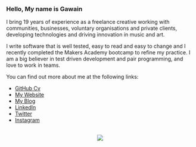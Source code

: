 ### Hello, My name is Gawain 

I bring 19 years of experience as a freelance creative working with communities, businesses, voluntary organisations and private clients, developing technologies and driving innovation in music and art.

I write software that is well tested, easy to read and easy to change and I recently completed the Makers Academy bootcamp to refine my practice. I am a big believer in test driven development and pair programming, and love to work in teams. 

You can find out more about me at the following links:

* [GitHub Cv](https://github.com/gawainhewitt/CV)
* [My Website](https://gawainhewitt.co.uk/)
* [My Blog](https://gawainhewitt.co.uk/blog/)
* [LinkedIn](https://www.linkedin.com/in/gawainhewitt/)
* [Twitter](https://twitter.com/GawainHewitt)
* [Instagram](https://www.instagram.com/gawainhewitt/)

<br>

<div align="center">
  <img src="https://github-readme-stats.vercel.app/api/top-langs/?username=gawainhewitt&layout=compact" />
</div>

